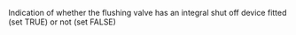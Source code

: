 ﻿Indication of whether the flushing valve has an integral shut off device fitted (set TRUE) or not (set FALSE)